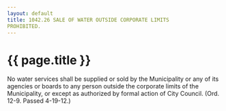 ```yaml
---
layout: default 
title: 1042.26 SALE OF WATER OUTSIDE CORPORATE LIMITS
PROHIBITED.
---
```


{{ page.title }}
================

No water services shall be supplied or sold by the Municipality or any
of its agencies or boards to any person outside the corporate limits of
the Municipality, or except as authorized by formal action of City
Council. (Ord. 12-9. Passed 4-19-12.)
